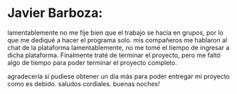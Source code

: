 # Javier Barboza:

lamentablemente no me fije bien que el trabajo se hacía en grupos, por lo que me dediqué a hacer el programa solo. mis compañeros me hablaron al chat de la plataforma lamentablemente, no me tomé el tiempo de ingresar a dicha plataforma.
Finalmente traté de terminar el proyecto, pero me faltó algo de tiempo para poder terminar el proyecto completo.

agradecería si pudiese obtener un día más para poder entregar mi proyecto como es debido.
saludos cordiales.
buenas noches!

